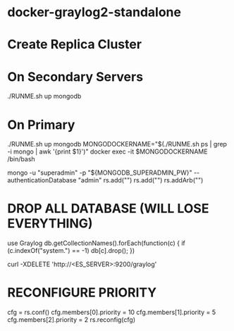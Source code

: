 # docker-graylog2-standalone

# Create Replica Cluster

# On Secondary Servers
./RUNME.sh up mongodb

# On Primary
./RUNME.sh up mongodb
MONGODOCKERNAME="$(./RUNME.sh ps | grep -i mongo | awk '{print $1}')"
docker exec -it $MONGODOCKERNAME /bin/bash

mongo -u "superadmin" -p "${MONGODB_SUPERADMIN_PW}" --authenticationDatabase "admin"
rs.add("<SERVER2>")
rs.add("<SERVER3>")
rs.addArb("<ARBITER SERVER>")

# DROP ALL DATABASE (WILL LOSE EVERYTHING)

use Graylog
db.getCollectionNames().forEach(function(c) { if (c.indexOf("system.") == -1) db[c].drop(); })

curl -XDELETE 'http://<ES_SERVER>:9200/graylog'

# RECONFIGURE PRIORITY

cfg = rs.conf()
cfg.members[0].priority = 10
cfg.members[1].priority = 5
cfg.members[2].priority = 2
rs.reconfig(cfg)
